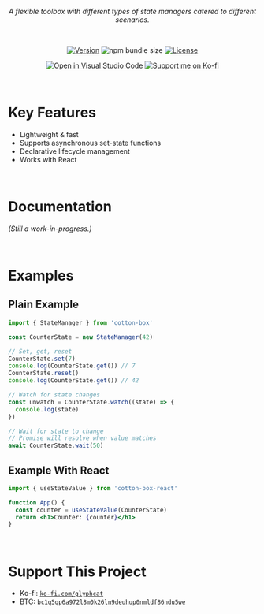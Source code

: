 <div style="text-align: center">

<!-- [![Banner](https://raw.githubusercontent.com/glyph-cat/cotton-box/main/assets/readme-banner.svg)](https://github.com/glyph-cat/cotton-box) -->

*A flexible toolbox with different types of state managers catered to different scenarios.*

<br/>

[![Version](https://img.shields.io/npm/v/cotton-box.svg)](https://www.npmjs.com/package/cotton-box)
![npm bundle size](https://img.shields.io/bundlephobia/:format/cotton-box)
[![License](https://img.shields.io/github/license/glyph-cat/cotton-box)](https://github.com/glyph-cat/cotton-box/blob/main/LICENSE)

<!-- See: https://github.com/microsoft/vscode/issues/128813#issuecomment-943125631 -->
[![Open in Visual Studio Code](https://img.shields.io/static/v1?logo=visualstudiocode&label=&message=Open%20in%20Visual%20Studio%20Code&labelColor=2c2c32&color=007acc&logoColor=007acc)](https://open.vscode.dev/glyph-cat/cotton-box)
[![Support me on Ko-fi](https://img.shields.io/static/v1?label&logo=kofi&logoColor=ffffff&message=Support%20me%20on%20Ko-fi&color=FF5E5B)](https://ko-fi.com/glyphcat)

</div>

<br/>

# Key Features
* Lightweight & fast
* Supports asynchronous set-state functions
* Declarative lifecycle management
* Works with React

<br/>

# Documentation

*(Still a work-in-progress.)*
<!-- TODO -->
<!-- Check out the documentations [here](https://glyph-cat.github.io/cotton-box). -->

<br/>

# Examples

## Plain Example

```js
import { StateManager } from 'cotton-box'

const CounterState = new StateManager(42)

// Set, get, reset
CounterState.set(7)
console.log(CounterState.get()) // 7
CounterState.reset()
console.log(CounterState.get()) // 42

// Watch for state changes
const unwatch = CounterState.watch((state) => {
  console.log(state)
})

// Wait for state to change
// Promise will resolve when value matches
await CounterState.wait(50)
```

## Example With React
```jsx
import { useStateValue } from 'cotton-box-react'

function App() {
  const counter = useStateValue(CounterState)
  return <h1>Counter: {counter}</h1>
}
```

<br/>

# Support This Project

* Ko-fi: [`ko-fi.com/glyphcat`](https://ko-fi.com/glyphcat)
* BTC: [`bc1q5qp6a972l8m0k26ln9deuhup0nmldf86ndu5we`](bitcoin:bc1q5qp6a972l8m0k26ln9deuhup0nmldf86ndu5we)
